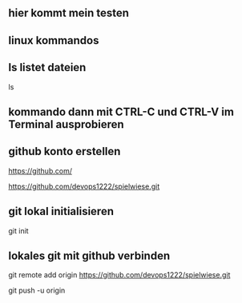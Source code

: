 ## hier kommt mein testen

## linux kommandos

## ls listet dateien
ls 

## kommando dann mit CTRL-C und CTRL-V im Terminal ausprobieren

## github konto erstellen
https://github.com/

https://github.com/devops1222/spielwiese.git

## git lokal initialisieren
git init

## lokales git mit github verbinden
git remote add origin https://github.com/devops1222/spielwiese.git

git push -u origin 
